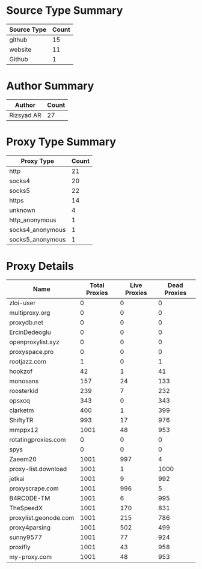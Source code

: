 # Source Type Summary

| Source Type | Count |
|-------------|-------|
| github | 15 |
| website | 11 |
| Github | 1 |


# Author Summary

| Author | Count |
|--------|-------|
| Rizsyad AR | 27 |


# Proxy Type Summary

| Proxy Type | Count |
|------------|-------|
| http | 21 |
| socks4 | 20 |
| socks5 | 22 |
| https | 14 |
| unknown | 4 |
| http_anonymous | 1 |
| socks4_anonymous | 1 |
| socks5_anonymous | 1 |


# Proxy Details

| Name | Total Proxies | Live Proxies | Dead Proxies |
|------|---------------|--------------|---------------|
| zloi-user | 0 | 0 | 0 |
| multiproxy.org | 0 | 0 | 0 |
| proxydb.net | 0 | 0 | 0 |
| ErcinDedeoglu | 0 | 0 | 0 |
| openproxylist.xyz | 0 | 0 | 0 |
| proxyspace.pro | 0 | 0 | 0 |
| rootjazz.com | 1 | 0 | 1 |
| hookzof | 42 | 1 | 41 |
| monosans | 157 | 24 | 133 |
| roosterkid | 239 | 7 | 232 |
| opsxcq | 343 | 0 | 343 |
| clarketm | 400 | 1 | 399 |
| ShiftyTR | 993 | 17 | 976 |
| mmppx12 | 1001 | 48 | 953 |
| rotatingproxies.com | 0 | 0 | 0 |
| spys | 0 | 0 | 0 |
| Zaeem20 | 1001 | 997 | 4 |
| proxy-list.download | 1001 | 1 | 1000 |
| jetkai | 1001 | 9 | 992 |
| proxyscrape.com | 1001 | 996 | 5 |
| B4RC0DE-TM | 1001 | 6 | 995 |
| TheSpeedX | 1001 | 170 | 831 |
| proxylist.geonode.com | 1001 | 215 | 786 |
| proxy4parsing | 1001 | 502 | 499 |
| sunny9577 | 1001 | 77 | 924 |
| proxifly | 1001 | 43 | 958 |
| my-proxy.com | 1001 | 48 | 953 |
